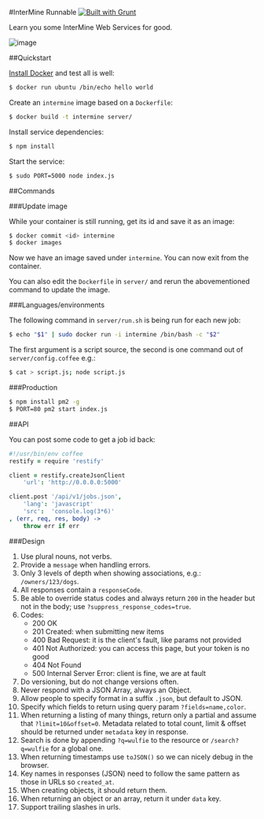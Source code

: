 #InterMine Runnable [![Built with Grunt](https://cdn.gruntjs.com/builtwith.png)](http://gruntjs.com/)

Learn you some InterMine Web Services for good.

![image](https://raw.github.com/radekstepan/im-runnable/master/example.png)

##Quickstart

[Install Docker](https://www.docker.io/gettingstarted/) and test all is well:

```bash
$ docker run ubuntu /bin/echo hello world
```

Create an `intermine` image based on a `Dockerfile`:

```bash
$ docker build -t intermine server/
```

Install service dependencies:

```bash
$ npm install
```

Start the service:

```bash
$ sudo PORT=5000 node index.js
```

##Commands

###Update image

While your container is still running, get its id and save it as an image:

```bash
$ docker commit <id> intermine
$ docker images
```

Now we have an image saved under `intermine`. You can now exit from the container.

You can also edit the `Dockerfile` in `server/` and rerun the abovementioned command to update the image.

###Languages/environments

The following command in `server/run.sh` is being run for each new job:

```bash
$ echo "$1" | sudo docker run -i intermine /bin/bash -c "$2"
```

The first argument is a script source, the second is one command out of `server/config.coffee` e.g.:

```bash
$ cat > script.js; node script.js
```

###Production

```bash
$ npm install pm2 -g
$ PORT=80 pm2 start index.js
```

##API

You can post some code to get a job id back:

```coffeescript
#!/usr/bin/env coffee
restify = require 'restify'

client = restify.createJsonClient
    'url': 'http://0.0.0.0:5000'

client.post '/api/v1/jobs.json',
    'lang': 'javascript'
    'src':  'console.log(3*6)'
, (err, req, res, body) ->
    throw err if err
```

###Design

1. Use plural nouns, not verbs.
1. Provide a `message` when handling errors.
1. Only 3 levels of depth when showing associations, e.g.: `/owners/123/dogs`.
1. All responses contain a `responseCode`.
1. Be able to override status codes and always return `200` in the header but not in the body; use `?suppress_response_codes=true`.
1. Codes:
    - 200 OK
    - 201 Created: when submitting new items
    - 400 Bad Request: it is the client's fault, like params not provided
    - 401 Not Authorized: you can access this page, but your token is no good
    - 404 Not Found
    - 500 Internal Server Error: client is fine, we are at fault
1. Do versioning, but do not change versions often.
1. Never respond with a JSON Array, always an Object.
1. Allow people to specify format in a suffix `.json`, but default to JSON.
1. Specify which fields to return using query param `?fields=name,color`.
1. When returning a listing of many things, return only a partial and assume that `?limit=10&offset=0`. Metadata related to total count, limit & offset should be returned under `metadata` key in response.
1. Search is done by appending `?q=wulfie` to the resource or `/search?q=wulfie` for a global one.
1. When returning timestamps use `toJSON()` so we can nicely debug in the browser.
1. Key names in responses (JSON) need to follow the same pattern as those in URLs so `created_at`.
1. When creating objects, it should return them.
1. When returning an object or an array, return it under `data` key.
1. Support trailing slashes in urls.